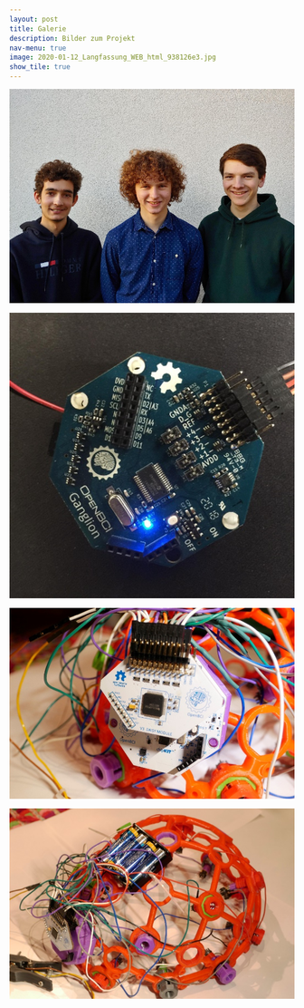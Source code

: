 ```yaml
---
layout: post
title: Galerie
description: Bilder zum Projekt
nav-menu: true
image: 2020-01-12_Langfassung_WEB_html_938126e3.jpg
show_tile: true
---
```


![](2020-01-12_Langfassung_WEB_html_9cb785b0.jpg)

![](2020-01-12_Langfassung_WEB_html_938126e3.jpg)

![](2020-01-12_Langfassung_WEB_html_e60dad19.jpg)

![](2020-01-12_Langfassung_WEB_html_f7351819.jpg)